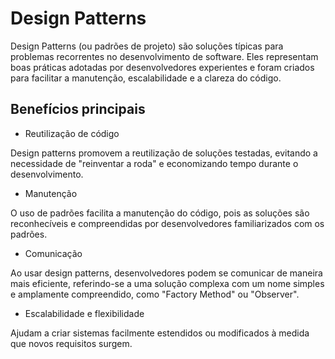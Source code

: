 # Design Patterns

Design Patterns (ou padrões de projeto) são soluções típicas para
problemas recorrentes no desenvolvimento de software. Eles
representam boas práticas adotadas por desenvolvedores
experientes e foram criados para facilitar a manutenção,
escalabilidade e a clareza do código.

## Benefícios principais

- Reutilização de
código

Design patterns promovem a
reutilização de soluções
testadas, evitando a
necessidade de "reinventar a
roda" e economizando tempo
durante o desenvolvimento.
- Manutenção 

O uso de padrões facilita a
manutenção do código, pois as
soluções são reconhecíveis e
compreendidas por
desenvolvedores familiarizados
com os padrões.

- Comunicação

Ao usar design patterns,
desenvolvedores podem se
comunicar de maneira mais
eficiente, referindo-se a uma
solução complexa com um
nome simples e amplamente
compreendido, como "Factory
Method" ou "Observer".

- Escalabilidade e
flexibilidade

Ajudam a criar sistemas
facilmente estendidos ou
modificados à medida que
novos requisitos surgem.